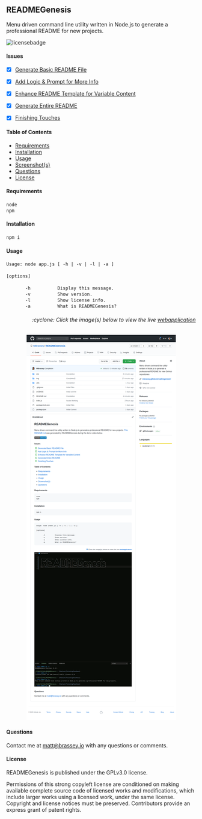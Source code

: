 
## READMEGenesis

Menu driven command line utility written in Node.js to generate a professional README for new projects.

![licensebadge](https://img.shields.io/badge/license-GPLv3.0-blue)


#### Issues

- [x] [Generate Basic README File](https://github.com/MBrassey/READMEGenesis/issues/1)
- [x] [Add Logic & Prompt for More Info](https://github.com/MBrassey/READMEGenesis/issues/2)
- [x] [Enhance README Template for Variable Content](https://github.com/MBrassey/READMEGenesis/issues/3)
- [x] [Generate Entire README](https://github.com/MBrassey/READMEGenesis/issues/4)
- [x] [Finishing Touches](https://github.com/MBrassey/READMEGenesis/issues/5)




#### Table of Contents

* [Requirements](#Requirements)
* [Installation](#Installation)
* [Usage](#Usage)
* [Screenshot(s)](#Screenshots)
* [Questions](#Questions)
* [License](#License)



#### Requirements

    node
    npm



#### Installation

    npm i



#### Usage

    Usage: node app.js [ -h | -v | -l | -a ]
     
    [options]
     
           -h          Display this message.
           -v          Show version.
           -l          Show license info.
           -a          What is READMEGenesis?


<h6><p align="right">:cyclone: Click the image(s) below to view the live <a href="https://MBrassey.github.io/READMEGenesis/">webapplication</a></p></h6>


[<p align="center"><img src="../img/Preview.png">](https://MBrassey.github.io/READMEGenesis/)




#### Questions
Contact me at [matt@brassey.io](mailto:matt@brassey.io) with any questions or comments. 

#### License
READMEGenesis is published under the GPLv3.0 license.

Permissions of this strong copyleft license are conditioned on making available complete source code of licensed works and modifications, which include larger works using a licensed work, under the same license. Copyright and license notices must be preserved. Contributors provide an express grant of patent rights.
